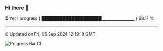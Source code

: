### Hi there 👋

⏳ Year progress { ████████████████████▁▁▁▁▁▁▁▁▁▁ } 68.17 %

---

⏰ Updated on Fri, 06 Sep 2024 12:19:18 GMT

![Progress Bar CI](https://github.com/code-lakshay/GitHub-Actions-Demo/workflows/Progress%20Bar%20CI/badge.svg)
